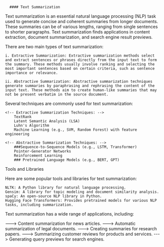     
      #### Text Summarization

<!-- Introduction  -->

Text summarization is an essential natural language processing (NLP) task used to generate concise and coherent summaries from longer documents. These summaries can be of various lengths, ranging from single sentences to shorter paragraphs. Text summarization finds applications in content extraction, document summarization, and search engine result previews.


<!-- Types of Text Summarization -->

There are two main types of text summarization:

    i. Extractive Summarization: Extractive summarization methods select and extract sentences or phrases directly from the input text to form the summary. These methods usually involve ranking and selecting the most important sentences based on certain criteria, such as sentence importance or relevance.

    ii. Abstractive Summarization: Abstractive summarization techniques generate summaries by paraphrasing and rephrasing the content of the input text. These methods aim to create human-like summaries that may not be present verbatim in the source document.

<!-- Text Summarization Techniques -->

Several techniques are commonly used for text summarization:

    <!-- Extractive Summarization Techniques: -->
        TextRank
        Latent Semantic Analysis (LSA)
        Luhn's Algorithm
        Machine Learning (e.g., SVM, Random Forest) with feature engineering

    <!-- Abstractive Summarization Techniques: -->
        ###Sequence-to-Sequence Models (e.g., LSTM, Transformer)
        Pointer-Generator Networks
        Reinforcement Learning
        ### Pretrained Language Models (e.g., BERT, GPT)

Tools and Libraries

Here are some popular tools and libraries for text summarization:

    NLTK: A Python library for natural language processing.
    Gensim: A library for topic modeling and document similarity analysis.
    spaCy: An open-source NLP library in Python.
    Hugging Face Transformers: Provides pretrained models for various NLP tasks, including summarization.


<!-- Applications -->

Text summarization has a wide range of applications, including:

   --->  Content summarization for news articles.
    ---> Automatic summarization of legal documents.
    ---> Creating summaries for research papers.
    ---> Summarizing customer reviews for products and services.
    ---> Generating query previews for search engines.